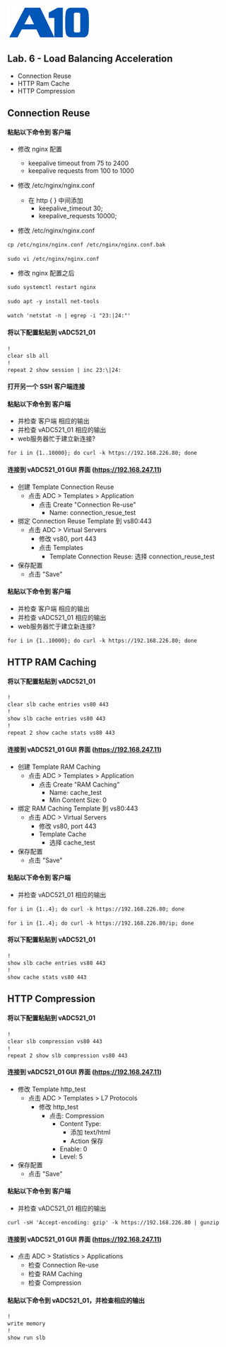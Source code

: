 ![](/Images/A10-NewLogos-Blue-NoReg-RGB-50.png)

## Lab. 6 - Load Balancing Acceleration
  + Connection Reuse
  + HTTP Ram Cache
  + HTTP Compression

## Connection Reuse
#### 粘贴以下命令到 客户端
  + 修改 nginx 配置
    + keepalive timeout from 75 to 2400
    + keepalive requests from 100 to 1000
  + 修改 /etc/nginx/nginx.conf
    + 在 http { } 中间添加
      + keepalive_timeout 30;
      + keepalive_requests 10000;

  + 修改 /etc/nginx/nginx.conf
```
cp /etc/nginx/nginx.conf /etc/nginx/nginx.conf.bak

sudo vi /etc/nginx/nginx.conf

```

  + 修改 nginx 配置之后
```
sudo systemctl restart nginx

sudo apt -y install net-tools

watch 'netstat -n | egrep -i "23:|24:"'

```

#### 将以下配置粘贴到 vADC521_01
```
!
clear slb all
!
repeat 2 show session | inc 23:\|24:

```

#### 打开另一个 SSH 客户端连接
#### 粘贴以下命令到 客户端
  + 并检查 客户端 相应的输出
  + 并检查 vADC521_01 相应的输出
  + web服务器忙于建立新连接?
```
for i in {1..10000}; do curl -k https://192.168.226.80; done
```

#### 连接到 vADC521_01 GUI 界面 (https://192.168.247.11)
  + 创建 Template Connection Reuse
    + 点击 ADC > Templates > Application
      + 点击 Create "Connection Re-use"
        + Name: connection_resue_test
  + 绑定 Connection Reuse Template 到 vs80:443
    + 点击 ADC > Virtual Servers
      + 修改 vs80, port 443
      + 点击 Templates
        + Template Connection Reuse: 选择 connection_reuse_test
  + 保存配置
    + 点击 "Save"  

#### 粘贴以下命令到 客户端
  + 并检查 客户端 相应的输出
  + 并检查 vADC521_01 相应的输出
  + web服务器忙于建立新连接?
```
for i in {1..10000}; do curl -k https://192.168.226.80; done
```


## HTTP RAM Caching
#### 将以下配置粘贴到 vADC521_01
```
!
clear slb cache entries vs80 443
!
show slb cache entries vs80 443
!
repeat 2 show cache stats vs80 443

```

#### 连接到 vADC521_01 GUI 界面 (https://192.168.247.11)
  + 创建 Template RAM Caching
    + 点击 ADC > Templates > Application
      + 点击 Create "RAM Caching"
        + Name: cache_test
        + Min Content Size: 0
  + 绑定 RAM Caching Template 到 vs80:443
    + 点击 ADC > Virtual Servers
      + 修改 vs80, port 443
      + Template Cache
        + 选择 cache_test
  + 保存配置
    + 点击 "Save"  

#### 粘贴以下命令到 客户端
  + 并检查 vADC521_01 相应的输出
```
for i in {1..4}; do curl -k https://192.168.226.80; done

for i in {1..4}; do curl -k https://192.168.226.80/ip; done

```

#### 将以下配置粘贴到 vADC521_01
```
!
show slb cache entries vs80 443
!
show cache stats vs80 443

```


## HTTP Compression
#### 将以下配置粘贴到 vADC521_01
```
!
clear slb compression vs80 443
!
repeat 2 show slb compression vs80 443

```

#### 连接到 vADC521_01 GUI 界面 (https://192.168.247.11)
  + 修改 Template http_test
    + 点击 ADC > Templates > L7 Protocols
      + 修改 http_test
        + 点击: Compression
          + Content Type:
            + 添加 text/html
            + Action 保存
          + Enable: 0
          + Level: 5
  + 保存配置
    + 点击 "Save"  

#### 粘贴以下命令到 客户端
  + 并检查 vADC521_01 相应的输出
```
curl -sH 'Accept-encoding: gzip' -k https://192.168.226.80 | gunzip

```

#### 连接到 vADC521_01 GUI 界面 (https://192.168.247.11)
  + 点击 ADC > Statistics > Applications
    + 检查 Connection Re-use
    + 检查 RAM Caching
    + 检查 Compression


#### 粘贴以下命令到 vADC521_01，并检查相应的输出
```
!
write memory
!
show run slb

```